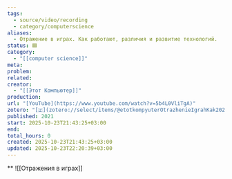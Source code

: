 ```yaml
---
tags:
  - source/video/recording
  - category/computerscience
aliases:
  - Отражение в играх. Как работают, различия и развитие технологий.
status: 🟦
category:
  - "[[computer science]]"
meta: 
problem: 
related: 
creator:
  - "[[Этот Компьютер]]"
production: 
url: "[YouTube](https://www.youtube.com/watch?v=5b4L0VliTgA)"
zotero: "[🇿](zotero://select/items/@etotkompyuterOtrazhenieIgrahKak2021)"
published: 2021
start: 2025-10-23T21:43:25+03:00
end: 
total_hours: 0
created: 2025-10-23T21:43:25+03:00
updated: 2025-10-23T22:20:39+03:00
---
```


**
![[Отражения в играх]]
